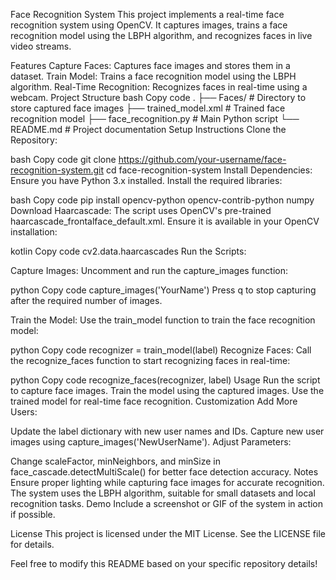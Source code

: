 Face Recognition System
This project implements a real-time face recognition system using OpenCV. It captures images, trains a face recognition model using the LBPH algorithm, and recognizes faces in live video streams.

Features
Capture Faces: Captures face images and stores them in a dataset.
Train Model: Trains a face recognition model using the LBPH algorithm.
Real-Time Recognition: Recognizes faces in real-time using a webcam.
Project Structure
bash
Copy code
.
├── Faces/                  # Directory to store captured face images
├── trained_model.xml       # Trained face recognition model
├── face_recognition.py     # Main Python script
└── README.md               # Project documentation
Setup Instructions
Clone the Repository:

bash
Copy code
git clone https://github.com/your-username/face-recognition-system.git
cd face-recognition-system
Install Dependencies: Ensure you have Python 3.x installed. Install the required libraries:

bash
Copy code
pip install opencv-python opencv-contrib-python numpy
Download Haarcascade: The script uses OpenCV's pre-trained haarcascade_frontalface_default.xml. Ensure it is available in your OpenCV installation:

kotlin
Copy code
cv2.data.haarcascades
Run the Scripts:

Capture Images: Uncomment and run the capture_images function:

python
Copy code
capture_images('YourName')
Press q to stop capturing after the required number of images.

Train the Model: Use the train_model function to train the face recognition model:

python
Copy code
recognizer = train_model(label)
Recognize Faces: Call the recognize_faces function to start recognizing faces in real-time:

python
Copy code
recognize_faces(recognizer, label)
Usage
Run the script to capture face images.
Train the model using the captured images.
Use the trained model for real-time face recognition.
Customization
Add More Users:

Update the label dictionary with new user names and IDs.
Capture new user images using capture_images('NewUserName').
Adjust Parameters:

Change scaleFactor, minNeighbors, and minSize in face_cascade.detectMultiScale() for better face detection accuracy.
Notes
Ensure proper lighting while capturing face images for accurate recognition.
The system uses the LBPH algorithm, suitable for small datasets and local recognition tasks.
Demo
Include a screenshot or GIF of the system in action if possible.

License
This project is licensed under the MIT License. See the LICENSE file for details.

Feel free to modify this README based on your specific repository details!







